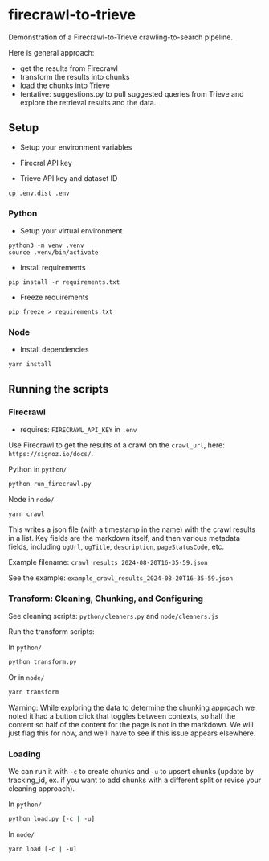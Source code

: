 # firecrawl-to-trieve
Demonstration of a Firecrawl-to-Trieve crawling-to-search pipeline.

Here is general approach:

- get the results from Firecrawl
- transform the results into chunks
- load the chunks into Trieve
- tentative: suggestions.py to pull suggested queries from Trieve and explore the retrieval results and the data.

## Setup

- Setup your environment variables

- Firecral API key
- Trieve API key and dataset ID

``` 
cp .env.dist .env
```

### Python


- Setup your virtual environment

```
python3 -m venv .venv
source .venv/bin/activate
```

- Install requirements

```
pip install -r requirements.txt
```

- Freeze requirements

```
pip freeze > requirements.txt
```

### Node

- Install dependencies

```
yarn install
```

## Running the scripts

### Firecrawl

- requires: `FIRECRAWL_API_KEY` in `.env`

Use Firecrawl to get the results of a crawl on the `crawl_url`, here: `https://signoz.io/docs/`.

Python in `python/`
```bash
python run_firecrawl.py
```

Node in `node/`

```bash
yarn crawl
```

This writes a json file (with a timestamp in the name) with the crawl results in a list. Key fields are the markdown itself, and then various metadata fields, including `ogUrl`, `ogTitle`, `description`, `pageStatusCode`, etc.

Example filename: `crawl_results_2024-08-20T16-35-59.json`

See the example: `example_crawl_results_2024-08-20T16-35-59.json`

### Transform: Cleaning, Chunking, and Configuring

See cleaning scripts: `python/cleaners.py` and `node/cleaners.js`

Run the transform scripts:

In `python/`

```bash
python transform.py
```

Or in `node/`

```bash
yarn transform
```

Warning: While exploring the data to determine the chunking approach we noted it had a button click that toggles between contexts, so half the content so half of the content for the page is not in the markdown. We will just flag this for now, and we'll have to see if this issue appears elsewhere.

### Loading

We can run it with `-c` to create chunks and `-u` to upsert chunks (update by tracking_id, ex. if you want to add chunks with a different split or revise your cleaning approach).

In `python/`

```bash
python load.py [-c | -u]
```

In `node/`
```bash
yarn load [-c | -u]
```

